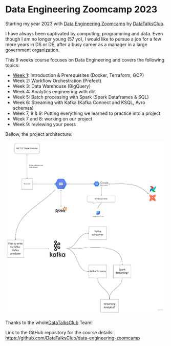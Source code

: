 # Data Engineering Zoomcamp 2023 

Starting my year 2023 with [Data Engineering Zoomcamp](https://github.com/DataTalksClub/data-engineering-zoomcamp) 
by [DataTalksClub](https://datatalks.club/).

I have always been captivated by computing, programming and data.
Even though I am no longer young (57 yo), I would like to pursue a job for a few 
more years in DS or DE, after a busy career as a manager 
in a large government organization.

This 9 weeks course focuses on Data Engineering and covers the following topics: 

* [Week 1](week1.md): Introduction & Prerequisites (Docker, Terraform, GCP)
* Week 2: Workflow Orchestration (Prefect)
* Week 3: Data Warehouse (BigQuery)
* Week 4: Analytics engineering with dbt
* Week 5: Batch processing with Spark (Spark Dataframes & SQL)
* Week 6: Streaming with Kafka (Kafka Connect and KSQL, Avro schemas)
* Week 7, 8 & 9: Putting everything we learned to practice into a project
* Week 7 and 8: working on our project
* Week 9: reviewing your peers

Bellow, the project architecture:

![arch_1.jpg](dtc/arch_1.jpg)

Thanks to the whole[DataTalksClub](https://datatalks.club/) Team!

Link to the GitHub repository for the course details: https://github.com/DataTalksClub/data-engineering-zoomcamp

